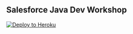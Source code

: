 Salesforce Java Dev Workshop
----------------------------

[![Deploy to Heroku](https://www.herokucdn.com/deploy/button.png)](https://heroku.com/deploy)
